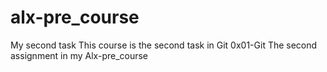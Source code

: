 # alx-pre_course
My second task
This course is the second task in Git 0x01-Git 
The second assignment in my Alx-pre_course 

